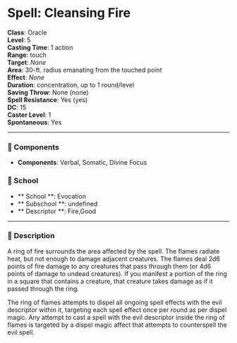 
# Spell: Cleansing Fire
**Class**: Oracle  
**Level**: 5  
**Casting Time**: 1 action  
**Range**: touch  
**Target**: _None_  
**Area**: 30-ft. radius emanating from the touched point  
**Effect**: _None_  
**Duration**: concentration, up to 1 round/level  
**Saving Throw**: None (none)  
**Spell Resistance**: Yes (yes)  
**DC**: 15  
**Caster Level**: 1  
**Spontaneous**: Yes

---

### 🔮 Components
- **Components**: Verbal, Somatic, Divine Focus

### 🏫 School
- ** School **: Evocation
- ** Subschool **: undefined
- ** Descriptor **: Fire,Good
---

### 📜 Description
A ring of fire surrounds the area affected by the spell. The flames radiate heat, but not enough to damage adjacent creatures. The flames deal 2d6 points of fire damage to any creatures that pass through them (or 4d6 points of damage to undead creatures). If you manifest a portion of the ring in a square that contains a creature, that creature takes damage as if it passed through the ring.

The ring of flames attempts to dispel all ongoing spell effects with the evil descriptor within it, targeting each spell effect once per round as per dispel magic. Any attempt to cast a spell with the evil descriptor inside the ring of flames is targeted by a dispel magic affect that attempts to counterspell the evil spell.
